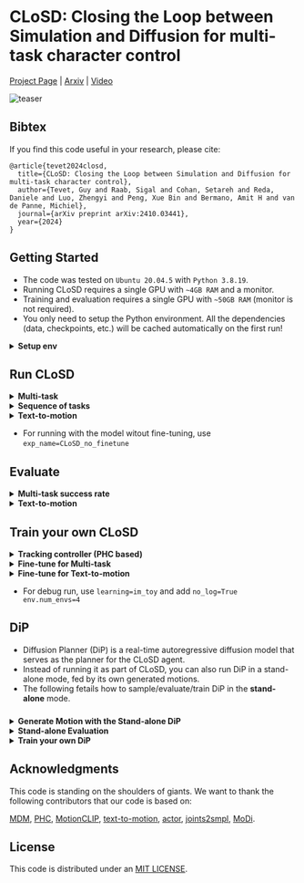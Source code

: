 # CLoSD: Closing the Loop between Simulation and Diffusion for multi-task character control

[Project Page](https://guytevet.github.io/CLoSD-page/) | [Arxiv](https://arxiv.org/abs/2410.03441) | [Video](https://www.youtube.com/watch?feature=shared&v=O1tzbiDMW8U)

![teaser](https://github.com/GuyTevet/CLoSD-page/blob/main/static/figures/demo1.gif?raw=true)


## Bibtex

If you find this code useful in your research, please cite:

```
@article{tevet2024closd,
  title={CLoSD: Closing the Loop between Simulation and Diffusion for multi-task character control},
  author={Tevet, Guy and Raab, Sigal and Cohan, Setareh and Reda, Daniele and Luo, Zhengyi and Peng, Xue Bin and Bermano, Amit H and van de Panne, Michiel},
  journal={arXiv preprint arXiv:2410.03441},
  year={2024}
}
```


## Getting Started


- The code was tested on `Ubuntu 20.04.5` with `Python 3.8.19`.
- Running CLoSD requires a single GPU with `~4GB RAM` and a monitor.
- Training and evaluation requires a single GPU with `~50GB RAM` (monitor is not required).
- You only need to setup the Python environment. All the dependencies (data, checkpoints, etc.) will be cached automatically on the first run!

<details>
  <summary><b>Setup env</b></summary>

  - Create a Conda env and setup the requirments:

```
conda create -n closd python=3.8
conda activate closd
pip install -r requirement.txt
python -m spacy download en_core_web_sm
```

  - Download [Isaac GYM](https://developer.nvidia.com/isaac-gym), and install it to your env:

```
conda activate closd
cd <ISSAC_GYM_DIR>/python
pip install -e .
```

</details>

## Run CLoSD

<details>
  <summary><b>Multi-task</b></summary>

```
python closd/run.py\
  learning=im_big robot=smpl_humanoid\
  epoch=-1 test=True no_virtual_display=True\
  headless=False env.num_envs=9\
  env=closd_multitask exp_name=CLoSD_multitask_finetune
```

</details>

<details>
  <summary><b>Sequence of tasks</b></summary>
- To be delivered soon
</details>

<details>
  <summary><b>Text-to-motion</b></summary>

```
python closd/run.py\
  learning=im_big robot=smpl_humanoid\
  epoch=-1 test=True no_virtual_display=True\
  headless=False env.num_envs=9\
  env=closd_t2m exp_name=CLoSD_t2m_finetune
```

</details>

- For running with the model witout fine-tuning, use `exp_name=CLoSD_no_finetune`


## Evaluate

<details>
  <summary><b>Multi-task success rate</b></summary>

- To reproduce Table 1 in the paper.

```
python closd/run.py\
 learning=im_big env=closd_multitask robot=smpl_humanoid\
 exp_name=CLoSD_multitask_finetune\
 epoch=-1\
 env.episode_length=500\
 env.dip.cfg_param=7.5\
 env.num_envs=4096\
 test=True\
 no_virtual_display=True\
 headless=True\
 closd_eval=True
```

</details>

<details>
  <summary><b>Text-to-motion</b></summary>

- The raw result are at `https://huggingface.co/guytevet/CLoSD/blob/main/evaluation/closd/eval.log`, this code should reproduce it.
- To reproduce Table 3 in the paper.
- The evaluation process runs on pre-recorded data.

```
python -m closd.diffusion_planner.eval.eval_humanml --external_results_file closd/diffusion_planner/saved_motions/closd/CloSD.pkl --do_unique
```

- To log resutls in Wandb, add:

```
 --train_platform_type WandBPlatform --eval_name <wandb_exp_name>
```

</details>


## Train your own CLoSD

<details>
  <summary><b>Tracking controller (PHC based)</b></summary>

```
python closd/run.py\
 learning=im_big env=im_single_prim robot=smpl_humanoid\
 env.cycle_motion=True epoch=-1\
 exp_name=my_CLoSD_no_finetune
```

- Train for 62K epochs


</details>

<details>
  <summary><b>Fine-tune for Multi-task</b></summary>

```
python closd/run.py\
 learning=im_big env=closd_multitask robot=smpl_humanoid\
 learning.params.load_checkpoint=True\
 learning.params.load_path=output/CLoSD/my_CLoSD_no_finetune/Humanoid.pth\
 env.dip.cfg_param=2.5 env.num_envs=3072\
 has_eval=False epoch=-1\
 exp_name=my_CLoSD_multitask_finetune
```

- Train for 4K epochs

</details>


<details>
  <summary><b>Fine-tune for Text-to-motion</b></summary>

```
python closd/run.py\
 learning=im_big env=closd_t2m robot=smpl_humanoid\
 learning.params.load_checkpoint=True\
 learning.params.load_path=output/CLoSD/my_CLoSD_no_finetune/Humanoid.pth\
 env.dip.cfg_param=2.5 env.num_envs=3072\
 has_eval=False epoch=-1\
 exp_name=my_CLoSD_t2m_finetune
```

- Train for 1K epochs

</details>

- For debug run, use `learning=im_toy` and add `no_log=True env.num_envs=4`

## DiP

- Diffusion Planner (DiP) is a real-time autoregressive diffusion model that serves as the planner for the CLoSD agent.
- Instead of running it as part of CLoSD, you can also run DiP in a stand-alone mode, fed by its own generated motions.
- The following fetails how to sample/evaluate/train DiP in the **stand-alone** mode.

### 

<details>
  <summary><b>Generate Motion with the Stand-alone DiP</b></summary>

Full autoregressive generation (without target):

```
python -m closd.diffusion_planner.sample.generate\
 --model_path closd/diffusion_planner/save/DiP_no-target_10steps_context20_predict40/model000200000.pt\
 --num_repetitions 1 --autoregressive
```

Prefix completion with target trajectory:

```
python -m closd.diffusion_planner.sample.generate\
 --model_path closd/diffusion_planner/save/DiP_multi-target_10steps_context20_predict40/model000300000.pt\
 --num_repetitions 1 --sampling_mode goal\
 --target_joint_names "traj,heading" --target_joint_source data
```

- To sample with random joint target (instead of sampling it from the data, which is more challenging), use `--target_joint_source random`
- Other 'legal' joint conditions are:

```
--target_joint_names 
[traj,heading|
pelvis,heading|
right_wrist,heading|
left_wrist,heading|
right_foot,heading|
left_foot,heading]
```

</details>

<details>
  <summary><b>Stand-alone Evaluation</b></summary>

- Evaluate DiP fed by its on predictions (without the CLoSD framework):
- To reproduce Table 2 and 3 (the DiP entry) in the paper.

```
python -m closd.diffusion_planner.eval.eval_humanml\
 --guidance_param 7.5\
 --model_path closd/diffusion_planner/save/DiP_no-target_10steps_context20_predict40/model000600343.pt\
 --autoregressive
```

</details>


<details>
  <summary><b>Train your own DiP</b></summary>

The following will reproduce the DiP used in the paper:

```
python -m closd.diffusion_planner.train.train_mdm\
 --save_dir closd/diffusion_planner/save/my_DiP\
 --dataset humanml --arch trans_dec --text_encoder_type bert\
 --diffusion_steps 10 --context_len 20 --pred_len 40\
 --mask_frames --eval_during_training --gen_during_training --overwrite --use_ema --autoregressive --train_platform_type WandBPlatform
```

To train DiP without target conditioning, add `--lambda_target_loc 0`

</details>

## Acknowledgments

This code is standing on the shoulders of giants. We want to thank the following contributors
that our code is based on:

[MDM](https://github.com/GuyTevet/motion-diffusion-model), [PHC](https://github.com/ZhengyiLuo/PHC), [MotionCLIP](https://github.com/GuyTevet/MotionCLIP), [text-to-motion](https://github.com/EricGuo5513/text-to-motion), [actor](https://github.com/Mathux/ACTOR), [joints2smpl](https://github.com/wangsen1312/joints2smpl), [MoDi](https://github.com/sigal-raab/MoDi).

## License
This code is distributed under an [MIT LICENSE](LICENSE).